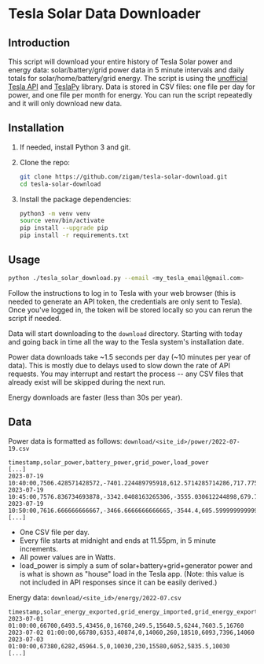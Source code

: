 # Tesla Solar Data Downloader

## Introduction

This script will download your entire history of Tesla Solar power and energy data:
solar/battery/grid power data in 5 minute intervals and daily totals for solar/home/battery/grid
energy.  The script is using the [unofficial Tesla API](https://tesla-api.timdorr.com/)
and [TeslaPy](https://github.com/tdorssers/TeslaPy) library.  Data is stored in CSV files: one file per
day for power, and one file per month for energy.  You can run the script repeatedly and it will only
download new data.

## Installation

1. If needed, install Python 3 and git.
2. Clone the repo:
    ```bash
    git clone https://github.com/zigam/tesla-solar-download.git
    cd tesla-solar-download
    ```

2. Install the package dependencies:
    ```bash
    python3 -m venv venv
    source venv/bin/activate
    pip install --upgrade pip
    pip install -r requirements.txt
    ```

## Usage
```bash
python ./tesla_solar_download.py --email <my_tesla_email@gmail.com>
```

Follow the instructions to log in to Tesla with your web browser (this is needed to generate an API
token, the credentials are only sent to Tesla).  Once you've logged in, the token will be stored
locally so you can rerun the script if needed.

Data will start downloading to the `download` directory.  Starting with today and going back in time
all the way to the Tesla system's installation date.

Power data downloads take ~1.5 seconds per day (~10 minutes per year of data).  This is mostly due
to delays used to slow down the rate of API requests.  You may interrupt and restart the process
-- any CSV files that already exist will be skipped during the next run.

Energy downloads are faster (less than 30s per year).


## Data

Power data is formatted as follows:
`download/<site_id>/power/2022-07-19.csv`
```CSV
timestamp,solar_power,battery_power,grid_power,load_power
[...]
2023-07-19 10:40:00,7506.428571428572,-7401.224489795918,612.5714285714286,717.775510204082
2023-07-19 10:45:00,7576.836734693878,-3342.0408163265306,-3555.030612244898,679.7653061224487
2023-07-19 10:50:00,7616.666666666667,-3466.6666666666665,-3544.4,605.5999999999999
[...]
```

- One CSV file per day.
- Every file starts at midnight and ends at 11.55pm, in 5 minute increments.
- All power values are in Watts.
- load_power is simply a sum of solar+battery+grid+generator power and is what is shown as "house" load in the Tesla app.  (Note: this value is not included in API responses since it can be easily derived.)

Energy data:
`download/<site_id>/energy/2022-07.csv`
```CSV
timestamp,solar_energy_exported,grid_energy_imported,grid_energy_exported_from_solar,grid_energy_exported_from_battery,battery_energy_exported,battery_energy_imported_from_grid,battery_energy_imported_from_solar,consumer_energy_imported_from_grid,consumer_energy_imported_from_solar,consumer_energy_imported_from_battery
2023-07-01 01:00:00,66700,6493.5,43456,0,16760,249.5,15640.5,6244,7603.5,16760
2023-07-02 01:00:00,66780,6353,40874,0,14060,260,18510,6093,7396,14060
2023-07-03 01:00:00,67380,6282,45964.5,0,10030,230,15580,6052,5835.5,10030
[...]
```
